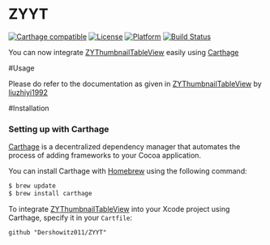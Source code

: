 # ZYYT
[![Carthage compatible](https://img.shields.io/badge/Carthage-compatible-4BC51D.svg?style=flat)](https://github.com/Carthage/Carthage)
[![License](https://img.shields.io/cocoapods/l/BetterSegmentedControl.svg?style=flat)](http://cocoapods.org/pods/BetterSegmentedControl)
[![Platform](https://img.shields.io/cocoapods/p/BetterSegmentedControl.svg?style=flat)](http://cocoapods.org/pods/BetterSegmentedControl)
[![Build Status](https://travis-ci.org/Dershowitz011/ZYYT.svg?branch=master)](https://travis-ci.org/Dershowitz011/ZYYT)

You can now integrate [ZYThumbnailTableView](https://github.com/liuzhiyi1992/ZYThumbnailTableView/tree/Xcode7.3-Handle) easily using [Carthage](https://github.com/Carthage/Carthage)

#Usage

Please do refer to the documentation as given in [ZYThumbnailTableView](https://github.com/liuzhiyi1992/ZYThumbnailTableView/tree/Xcode7.3-Handle) by [liuzhiyi1992](https://github.com/liuzhiyi1992)

#Installation

### Setting up with Carthage
[Carthage](https://github.com/Carthage/Carthage) is a decentralized dependency manager that automates the process of adding frameworks to your Cocoa application.

You can install Carthage with [Homebrew](http://brew.sh/) using the following command:

```bash
$ brew update
$ brew install carthage
```

To integrate [ZYThumbnailTableView](https://github.com/liuzhiyi1992/ZYThumbnailTableView/tree/Xcode7.3-Handle) into your Xcode project using Carthage, specify it in your `Cartfile`:

```ogdl
github "Dershowitz011/ZYYT"
```

